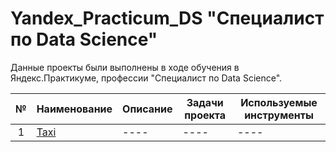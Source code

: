 # Yandex_Practicum_DS "Специалист по Data Science"

Данные проекты были выполнены в ходе обучения в Яндекс.Практикуме, профессии "Специалист по Data Science".

| № | <div align="center"> Наименование </div> | <div align="center">Описание</div> | <div align="center">Задачи проекта</div> | <div align="center">Используемые инструменты</div> |
| :----------------------: | :---------------------- | :---------------------- | :---------------------- | :---------------------- |
| 1 | [Taxi](projects/13_taxi_orders/taxi_orders.ipynb) | ----  | ---- | ---- |